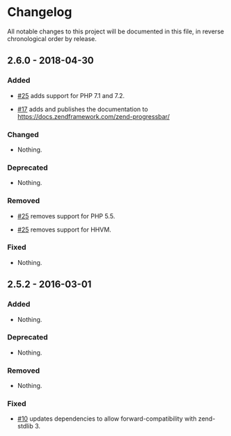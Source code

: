 # Changelog

All notable changes to this project will be documented in this file, in reverse chronological order by release.

## 2.6.0 - 2018-04-30

### Added

- [#25](https://github.com/zendframework/zend-progressbar/pull/25) adds support for PHP 7.1 and 7.2.

- [#17](https://github.com/zendframework/zend-progressbar/pull/17) adds and
  publishes the documentation to https://docs.zendframework.com/zend-progressbar/

### Changed

- Nothing.

### Deprecated

- Nothing.

### Removed

- [#25](https://github.com/zendframework/zend-progressbar/pull/25) removes support for PHP 5.5.

- [#25](https://github.com/zendframework/zend-progressbar/pull/25) removes support for HHVM.

### Fixed

- Nothing.

## 2.5.2 - 2016-03-01

### Added

- Nothing.

### Deprecated

- Nothing.

### Removed

- Nothing.

### Fixed

- [#10](https://github.com/zendframework/zend-progressbar/pull/10) updates
  dependencies to allow forward-compatibility with zend-stdlib 3.
